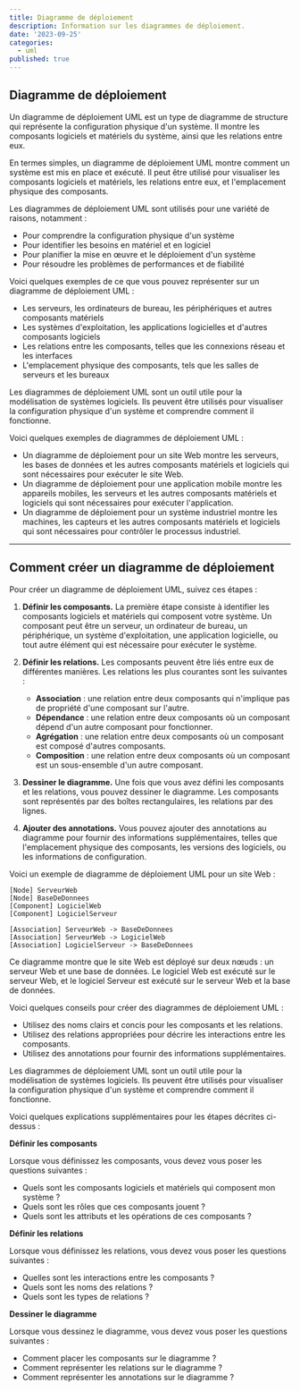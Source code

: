 ```yaml
---
title: Diagramme de déploiement
description: Information sur les diagrammes de déploiement.
date: '2023-09-25'
categories:
  - uml
published: true
---
```


## Diagramme de déploiement

Un diagramme de déploiement UML est un type de diagramme de structure qui représente la configuration physique d'un système. Il montre les composants logiciels et matériels du système, ainsi que les relations entre eux.

En termes simples, un diagramme de déploiement UML montre comment un système est mis en place et exécuté. Il peut être utilisé pour visualiser les composants logiciels et matériels, les relations entre eux, et l'emplacement physique des composants.

Les diagrammes de déploiement UML sont utilisés pour une variété de raisons, notamment :

* Pour comprendre la configuration physique d'un système
* Pour identifier les besoins en matériel et en logiciel
* Pour planifier la mise en œuvre et le déploiement d'un système
* Pour résoudre les problèmes de performances et de fiabilité

Voici quelques exemples de ce que vous pouvez représenter sur un diagramme de déploiement UML :

* Les serveurs, les ordinateurs de bureau, les périphériques et autres composants matériels
* Les systèmes d'exploitation, les applications logicielles et d'autres composants logiciels
* Les relations entre les composants, telles que les connexions réseau et les interfaces
* L'emplacement physique des composants, tels que les salles de serveurs et les bureaux

Les diagrammes de déploiement UML sont un outil utile pour la modélisation de systèmes logiciels. Ils peuvent être utilisés pour visualiser la configuration physique d'un système et comprendre comment il fonctionne.

Voici quelques exemples de diagrammes de déploiement UML :

* Un diagramme de déploiement pour un site Web montre les serveurs, les bases de données et les autres composants matériels et logiciels qui sont nécessaires pour exécuter le site Web.
* Un diagramme de déploiement pour une application mobile montre les appareils mobiles, les serveurs et les autres composants matériels et logiciels qui sont nécessaires pour exécuter l'application.
* Un diagramme de déploiement pour un système industriel montre les machines, les capteurs et les autres composants matériels et logiciels qui sont nécessaires pour contrôler le processus industriel.

---

## Comment créer un diagramme de déploiement

Pour créer un diagramme de déploiement UML, suivez ces étapes :

1. **Définir les composants.** La première étape consiste à identifier les composants logiciels et matériels qui composent votre système. Un composant peut être un serveur, un ordinateur de bureau, un périphérique, un système d'exploitation, une application logicielle, ou tout autre élément qui est nécessaire pour exécuter le système.

2. **Définir les relations.** Les composants peuvent être liés entre eux de différentes manières. Les relations les plus courantes sont les suivantes :

    * **Association** : une relation entre deux composants qui n'implique pas de propriété d'une composant sur l'autre.
    * **Dépendance** : une relation entre deux composants où un composant dépend d'un autre composant pour fonctionner.
    * **Agrégation** : une relation entre deux composants où un composant est composé d'autres composants.
    * **Composition** : une relation entre deux composants où un composant est un sous-ensemble d'un autre composant.

3. **Dessiner le diagramme.** Une fois que vous avez défini les composants et les relations, vous pouvez dessiner le diagramme. Les composants sont représentés par des boîtes rectangulaires, les relations par des lignes.

4. **Ajouter des annotations.** Vous pouvez ajouter des annotations au diagramme pour fournir des informations supplémentaires, telles que l'emplacement physique des composants, les versions des logiciels, ou les informations de configuration.

Voici un exemple de diagramme de déploiement UML pour un site Web :

```
[Node] ServeurWeb
[Node] BaseDeDonnees
[Component] LogicielWeb
[Component] LogicielServeur

[Association] ServeurWeb -> BaseDeDonnees
[Association] ServeurWeb -> LogicielWeb
[Association] LogicielServeur -> BaseDeDonnees
```

Ce diagramme montre que le site Web est déployé sur deux nœuds : un serveur Web et une base de données. Le logiciel Web est exécuté sur le serveur Web, et le logiciel Serveur est exécuté sur le serveur Web et la base de données.

Voici quelques conseils pour créer des diagrammes de déploiement UML :

* Utilisez des noms clairs et concis pour les composants et les relations.
* Utilisez des relations appropriées pour décrire les interactions entre les composants.
* Utilisez des annotations pour fournir des informations supplémentaires.

Les diagrammes de déploiement UML sont un outil utile pour la modélisation de systèmes logiciels. Ils peuvent être utilisés pour visualiser la configuration physique d'un système et comprendre comment il fonctionne.

Voici quelques explications supplémentaires pour les étapes décrites ci-dessus :

**Définir les composants**

Lorsque vous définissez les composants, vous devez vous poser les questions suivantes :

* Quels sont les composants logiciels et matériels qui composent mon système ?
* Quels sont les rôles que ces composants jouent ?
* Quels sont les attributs et les opérations de ces composants ?

**Définir les relations**

Lorsque vous définissez les relations, vous devez vous poser les questions suivantes :

* Quelles sont les interactions entre les composants ?
* Quels sont les noms des relations ?
* Quels sont les types de relations ?

**Dessiner le diagramme**

Lorsque vous dessinez le diagramme, vous devez vous poser les questions suivantes :

* Comment placer les composants sur le diagramme ?
* Comment représenter les relations sur le diagramme ?
* Comment représenter les annotations sur le diagramme ?
